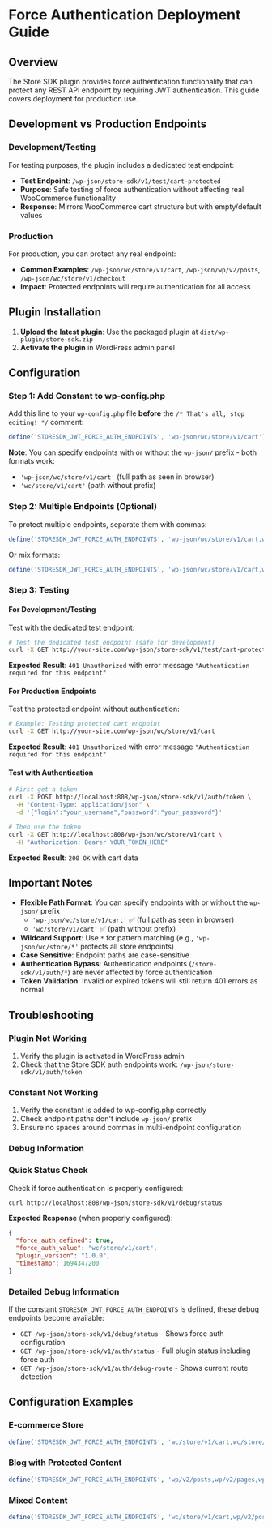 # Force Authentication Deployment Guide

## Overview

The Store SDK plugin provides force authentication functionality that can protect any REST API endpoint by requiring JWT authentication. This guide covers deployment for production use.

## Development vs Production Endpoints

### Development/Testing

For testing purposes, the plugin includes a dedicated test endpoint:

- **Test Endpoint**: `/wp-json/store-sdk/v1/test/cart-protected`
- **Purpose**: Safe testing of force authentication without affecting real WooCommerce functionality
- **Response**: Mirrors WooCommerce cart structure but with empty/default values

### Production

For production, you can protect any real endpoint:

- **Common Examples**: `/wp-json/wc/store/v1/cart`, `/wp-json/wp/v2/posts`, `/wp-json/wc/store/v1/checkout`
- **Impact**: Protected endpoints will require authentication for all access

## Plugin Installation

1. **Upload the latest plugin**: Use the packaged plugin at `dist/wp-plugin/store-sdk.zip`
2. **Activate the plugin** in WordPress admin panel

## Configuration

### Step 1: Add Constant to wp-config.php

Add this line to your `wp-config.php` file **before** the `/* That's all, stop editing! */` comment:

```php
define('STORESDK_JWT_FORCE_AUTH_ENDPOINTS', 'wp-json/wc/store/v1/cart');
```

**Note**: You can specify endpoints with or without the `wp-json/` prefix - both formats work:

- `'wp-json/wc/store/v1/cart'` (full path as seen in browser)
- `'wc/store/v1/cart'` (path without prefix)

### Step 2: Multiple Endpoints (Optional)

To protect multiple endpoints, separate them with commas:

```php
define('STORESDK_JWT_FORCE_AUTH_ENDPOINTS', 'wp-json/wc/store/v1/cart,wp-json/wp/v2/posts,wp-json/wc/store/v1/checkout');
```

Or mix formats:

```php
define('STORESDK_JWT_FORCE_AUTH_ENDPOINTS', 'wp-json/wc/store/v1/cart,wp/v2/posts');
```

### Step 3: Testing

#### For Development/Testing

Test with the dedicated test endpoint:

```bash
# Test the dedicated test endpoint (safe for development)
curl -X GET http://your-site.com/wp-json/store-sdk/v1/test/cart-protected
```

**Expected Result**: `401 Unauthorized` with error message `"Authentication required for this endpoint"`

#### For Production Endpoints

Test the protected endpoint without authentication:

```bash
# Example: Testing protected cart endpoint
curl -X GET http://your-site.com/wp-json/wc/store/v1/cart
```

**Expected Result**: `401 Unauthorized` with error message `"Authentication required for this endpoint"`

#### Test with Authentication

```bash
# First get a token
curl -X POST http://localhost:808/wp-json/store-sdk/v1/auth/token \
  -H "Content-Type: application/json" \
  -d '{"login":"your_username","password":"your_password"}'

# Then use the token
curl -X GET http://localhost:808/wp-json/wc/store/v1/cart \
  -H "Authorization: Bearer YOUR_TOKEN_HERE"
```

**Expected Result**: `200 OK` with cart data

## Important Notes

- **Flexible Path Format**: You can specify endpoints with or without the `wp-json/` prefix
  - `'wp-json/wc/store/v1/cart'` ✅ (full path as seen in browser)
  - `'wc/store/v1/cart'` ✅ (path without prefix)
- **Wildcard Support**: Use `*` for pattern matching (e.g., `'wp-json/wc/store/*'` protects all store endpoints)
- **Case Sensitive**: Endpoint paths are case-sensitive
- **Authentication Bypass**: Authentication endpoints (`/store-sdk/v1/auth/*`) are never affected by force authentication
- **Token Validation**: Invalid or expired tokens will still return 401 errors as normal

## Troubleshooting

### Plugin Not Working

1. Verify the plugin is activated in WordPress admin
2. Check that the Store SDK auth endpoints work: `/wp-json/store-sdk/v1/auth/token`

### Constant Not Working

1. Verify the constant is added to wp-config.php correctly
2. Check endpoint paths don't include `wp-json/` prefix
3. Ensure no spaces around commas in multi-endpoint configuration

### Debug Information

### Quick Status Check

Check if force authentication is properly configured:

```bash
curl http://localhost:808/wp-json/store-sdk/v1/debug/status
```

**Expected Response** (when properly configured):

```json
{
  "force_auth_defined": true,
  "force_auth_value": "wc/store/v1/cart",
  "plugin_version": "1.0.0",
  "timestamp": 1694347200
}
```

### Detailed Debug Information

If the constant `STORESDK_JWT_FORCE_AUTH_ENDPOINTS` is defined, these debug endpoints become available:

- `GET /wp-json/store-sdk/v1/debug/status` - Shows force auth configuration
- `GET /wp-json/store-sdk/v1/auth/status` - Full plugin status including force auth
- `GET /wp-json/store-sdk/v1/auth/debug-route` - Shows current route detection

## Configuration Examples

### E-commerce Store

```php
define('STORESDK_JWT_FORCE_AUTH_ENDPOINTS', 'wc/store/v1/cart,wc/store/v1/checkout,wc/store/v1/batch');
```

### Blog with Protected Content

```php
define('STORESDK_JWT_FORCE_AUTH_ENDPOINTS', 'wp/v2/posts,wp/v2/pages,wp/v2/media');
```

### Mixed Content

```php
define('STORESDK_JWT_FORCE_AUTH_ENDPOINTS', 'wc/store/v1/cart,wp/v2/posts,wp/v2/users');
```
